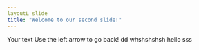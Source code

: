 ```yaml
---
layoutL slide
title: "Welcome to our second slide!"
--- 
```

Your text
Use the left arrow to go back!
dd whshshshsh
hello
sss

